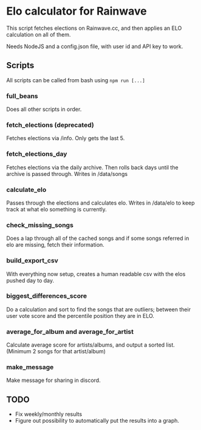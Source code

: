 # Elo calculator for Rainwave

This script fetches elections on Rainwave.cc, and then applies an ELO calculation on all of them.

Needs NodeJS and a config.json file, with user id and API key to work.

## Scripts

All scripts can be called from bash using `npm run [...]`

### full_beans

Does all other scripts in order.

### fetch_elections (deprecated)

Fetches elections via /info. Only gets the last 5.

### fetch_elections_day

Fetches elections via the daily archive. Then rolls back days until the archive is passed through. Writes in /data/songs

### calculate_elo

Passes through the elections and calculates elo. Writes in /data/elo to keep track at what elo something is currently.

### check_missing_songs

Does a lap through all of the cached songs and if some songs referred in elo are missing, fetch their information.

### build_export_csv

With everything now setup, creates a human readable csv with the elos pushed day to day.

### biggest_differences_score

Do a calculation and sort to find the songs that are outliers; between their user vote score and the percentile position they are in ELO.

### average_for_album and average_for_artist

Calculate average score for artists/albums, and output a sorted list. (Minimum 2 songs for that artist/album)

### make_message

Make message for sharing in discord.

## TODO

- Fix weekly/monthly results
- Figure out possibility to automatically put the results into a graph.